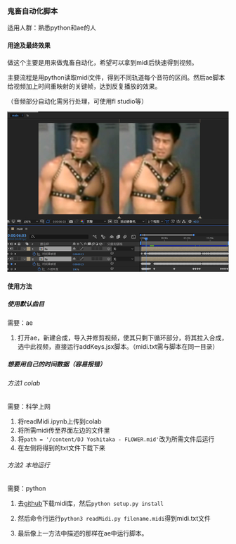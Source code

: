 ### 鬼畜自动化脚本

适用人群：熟悉python和ae的人

#### 用途及最终效果

做这个主要是用来做鬼畜自动化，希望可以拿到midi后快速得到视频。

主要流程是用python读取midi文件，得到不同轨道每个音符的区间。然后ae脚本给视频加上时间重映射的关键帧，达到反复播放的效果。

（音频部分自动化需另行处理，可使用fl studio等）

![pic](pic.png)



#### 使用方法

##### 使用默认曲目

需要：ae

1. 打开ae，新建合成，导入并修剪视频，使其只剩下循环部分，将其拉入合成，选中此视频，直接运行addKeys.jsx脚本。（midi.txt需与脚本在同一目录）



##### 想要用自己的时间数据（容易报错）

###### 方法1 colab

需要：科学上网

1. 将readMidi.ipynb上传到colab
2. 将所需midi传至界面左边的文件里
3. 将`path = '/content/DJ Yoshitaka - FLOWER.mid'`改为所需文件后运行
4. 在左侧将得到的txt文件下载下来



###### 方法2 本地运行

需要：python

1. 去[github](https://github.com/louisabraham/python3-midi)下载midi库，然后`python setup.py install`

2. 然后命令行运行`python3 readMidi.py filename.midi`得到midi.txt文件
3. 最后像上一方法中描述的那样在ae中运行脚本。







